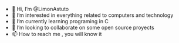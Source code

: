 - 👋 Hi, I’m @LimonAstuto
- 👀 I’m interested in everything related to computers and technology
- 🌱 I’m currently learning programing in C
- 💞️ I’m looking to collaborate on some open source proyects
- 📫 How to reach me , you will know it

<!---
LimonAstuto/LimonAstuto is a ✨ special ✨ repository because its `README.md` (this file) appears on your GitHub profile.
You can click the Preview link to take a look at your changes.
--->

